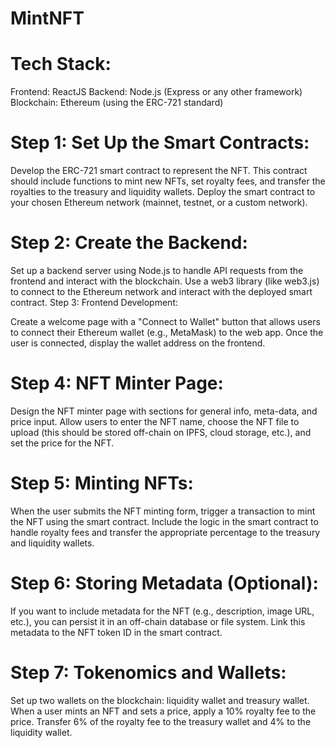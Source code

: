 # MintNFT

# Tech Stack:

Frontend: ReactJS
Backend: Node.js (Express or any other framework)
Blockchain: Ethereum (using the ERC-721 standard)

# Step 1: Set Up the Smart Contracts:

Develop the ERC-721 smart contract to represent the NFT. This contract should include functions to mint new NFTs, set royalty fees, and transfer the royalties to the treasury and liquidity wallets.
Deploy the smart contract to your chosen Ethereum network (mainnet, testnet, or a custom network).

# Step 2: Create the Backend:

Set up a backend server using Node.js to handle API requests from the frontend and interact with the blockchain.
Use a web3 library (like web3.js) to connect to the Ethereum network and interact with the deployed smart contract.
Step 3: Frontend Development:

Create a welcome page with a "Connect to Wallet" button that allows users to connect their Ethereum wallet (e.g., MetaMask) to the web app.
Once the user is connected, display the wallet address on the frontend.

# Step 4: NFT Minter Page:

Design the NFT minter page with sections for general info, meta-data, and price input.
Allow users to enter the NFT name, choose the NFT file to upload (this should be stored off-chain on IPFS, cloud storage, etc.), and set the price for the NFT.

# Step 5: Minting NFTs:

When the user submits the NFT minting form, trigger a transaction to mint the NFT using the smart contract.
Include the logic in the smart contract to handle royalty fees and transfer the appropriate percentage to the treasury and liquidity wallets.

# Step 6: Storing Metadata (Optional):

If you want to include metadata for the NFT (e.g., description, image URL, etc.), you can persist it in an off-chain database or file system. Link this metadata to the NFT token ID in the smart contract.

# Step 7: Tokenomics and Wallets:

Set up two wallets on the blockchain: liquidity wallet and treasury wallet.
When a user mints an NFT and sets a price, apply a 10% royalty fee to the price.
Transfer 6% of the royalty fee to the treasury wallet and 4% to the liquidity wallet.
